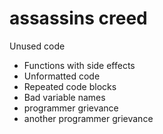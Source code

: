 assassins creed
=======
Unused code
* Functions with side effects
* Unformatted code
* Repeated code blocks
* Bad variable names
* programmer grievance
* another programmer grievance